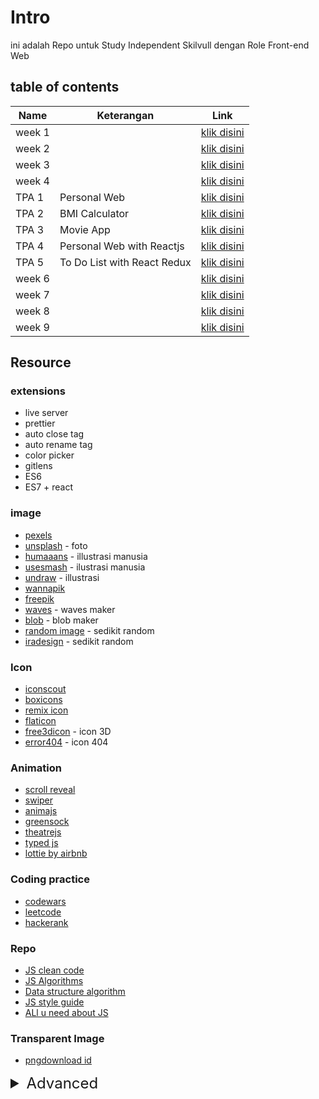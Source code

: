 # Intro

ini adalah Repo untuk Study Independent Skilvull dengan Role Front-end Web

## table of contents

|Name|Keterangan|Link|
|----|----------|----|
|week 1||[klik disini](week-1/readme.md)|
|week 2||[klik disini](week-2/Readme.md)|
|week 3||[klik disini](week-3/readme.md)|
|week 4||[klik disini](week-4/readme.md)|
|TPA 1|Personal Web|[klik disini](TPA-1/README.md)|
|TPA 2|BMI Calculator|[klik disini](TPA-2/readme.md)|
|TPA 3|Movie App|[klik disini](TPA-3/readme.md)|
|TPA 4|Personal Web with Reactjs|[klik disini](TPA-4/README.md)|
|TPA 5|To Do List with React Redux|[klik disini](TPA-5)|
|week 6||[klik disini](week-6/readme.md)|
|week 7||[klik disini]()|
|week 8||[klik disini]()|
|week 9||[klik disini]()|


## Resource
### extensions

- live server
- prettier
- auto close tag
- auto rename tag
- color picker
- gitlens
- ES6
- ES7 + react

### image

- [pexels](https://www.pexels.com/id-id/)
- [unsplash](https://unsplash.com/) - foto
- [humaaans](https://www.humaaans.com/) - illustrasi manusia
- [usesmash](https://usesmash.com) - ilustrasi manusia
- [undraw](https://undraw.co/illustrations) - illustrasi
- [wannapik](https://www.wannapik.com)
- [freepik](https://www.freepik.com/)
- [waves](https://getwaves.io/) - waves maker
- [blob](https://www.blobmaker.app/) - blob maker
- [random image](https://www.buttsss.com/) - sedikit random
- [iradesign](https://iradesign.io/) - sedikit random

### Icon

- [iconscout](https://iconscout.com/)
- [boxicons](https://boxicons.com/)
- [remix icon](https://remixicon.com/)
- [flaticon](https://www.flaticon.com/)
- [free3dicon](https://free3dicon.com/) - icon 3D
- [error404](https://error404.fun/) - icon 404

### Animation

- [scroll reveal](https://scrollrevealjs.org/)
- [swiper](https://swiperjs.com/)
- [animajs](https://animejs.com)
- [greensock](https://greensock.com)
- [theatrejs](https://www.theatrejs.com)
- [typed js](https://mattboldt.com/demos/typed-js/)
- [lottie by airbnb](http://airbnb.io/lottie/#/)

### Coding practice

- [codewars](https://www.codewars.com/dashboard)
- [leetcode](https://leetcode.com/)
- [hackerank](https://www.hackerrank.com/)

### Repo

- [JS clean code](https://github.com/ryanmcdermott/clean-code-javascript)
- [JS Algorithms](https://github.com/trekhleb/javascript-algorithms)
- [Data structure algorithm](https://github.com/girliemac/a-picture-is-worth-a-1000-words)
- [JS style guide](https://github.com/airbnb/javascript/)
- [ALl u need about JS](https://github.com/getify/You-Dont-Know-JS/tree/master/)

### Transparent Image

- [pngdownload id](https://www.pngdownload.id/)

<details>
  <summary style="font-size: 1.5rem">Advanced</summary>
  
### 3D

- [webgl](https://get.webgl.org) - API untuk render grafis 3D yg interaktif, mostly semua library dibawah menggunakan ini
- [threejs](https://threejs.org) - ga tau lagi, lu bisa buat apa aja dengan ini xd
- [d3js](https://d3js.org) - charts and graphs that rely on 3D effects
- [seenjs](http://seenjs.io) - render 3d scenes into SVG or HTML5 Canvas

### Competitive Programming

- [Algoritm Playlist by Errichto](https://www.youtube.com/playlist?list=PLl0KD3g-oDOHpWRyyGBUJ9jmul0lUOD80)
- [Algoritm Part 1 by Kevin Wayne](https://www.coursera.org/learn/algorithms-part1)

### Cyber Security

- [tryhackme](https://tryhackme.com)
- [hackthebox](https://www.hackthebox.com)
- [cyberaces](https://www.sans.org/cyberaces/)
</details>


